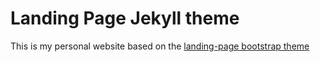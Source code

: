 # Landing Page Jekyll theme

This is my personal website based on the [landing-page bootstrap theme ](http://startbootstrap.com/templates/landing-page/)
